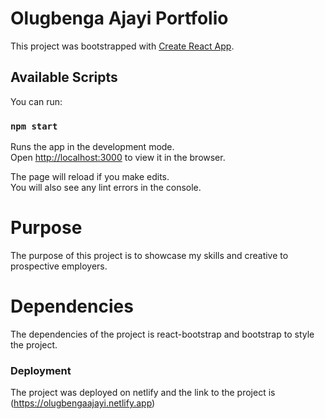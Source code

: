 # Olugbenga Ajayi Portfolio

This project was bootstrapped with [Create React App](https://github.com/facebook/create-react-app).

## Available Scripts

You can run:

### `npm start`

Runs the app in the development mode.\
Open [http://localhost:3000](http://localhost:3000) to view it in the browser.

The page will reload if you make edits.\
You will also see any lint errors in the console.

# Purpose

The purpose of this project is to showcase my skills and creative to prospective employers.

# Dependencies

The dependencies of the project is react-bootstrap and bootstrap to style the project.


### Deployment

The project was deployed on netlify and the link to the project is (https://olugbengaajayi.netlify.app)

